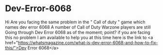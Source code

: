 # Dev-Error-6068
Hi Are you facing the same problem in the " Call of duty " game which names dev error 6068 A number of Call of Duty Warzone players are still Going through Dev Error 6068 as of the moment; point? if you are facing this no problem I am available to help you at this time here is the link to &lt;a href="https://whatsmagazine.com/what-is-dev-error-6068-and-how-to-fix-this/">Dev Error 6068&lt;/a>

